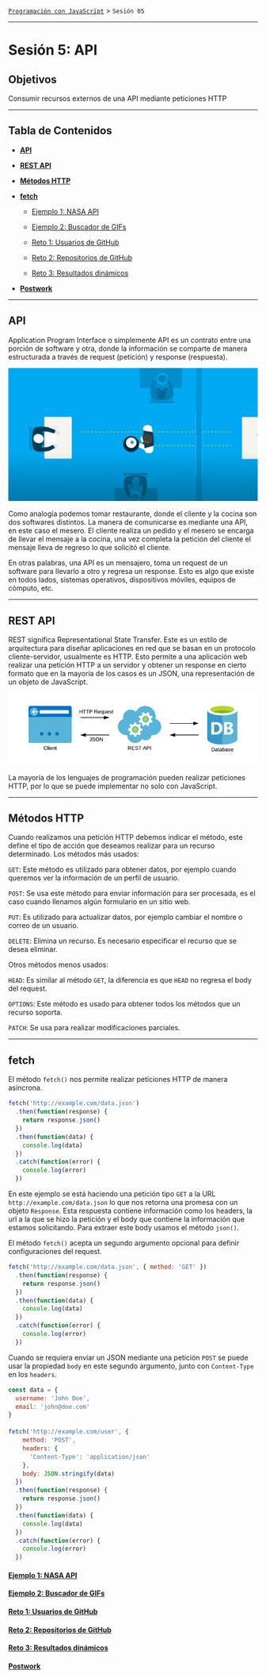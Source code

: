 [`Programación con JavaScript`](../Readme.md) > `Sesión 05`

---

# Sesión 5: API

## Objetivos

Consumir recursos externos de una API mediante peticiones HTTP

---

## Tabla de Contenidos

- **[API](#api)**

- **[REST API](#rest-api)**

- **[Métodos HTTP](#métodos-http)**

- **[fetch](#fetch)**

    - [Ejemplo 1: NASA API](./Ejemplo-01/Readme.md)
    
    - [Ejemplo 2: Buscador de GIFs](./Ejemplo-02/Readme.md)
    
    - [Reto 1: Usuarios de GitHub](./Reto-01/Readme.md)
    
    - [Reto 2: Repositorios de GitHub](./Reto-02/Readme.md)
    
    - [Reto 3: Resultados dinámicos](./Reto-03/Readme.md)
   
- **[Postwork](./Postwork/Readme.md)**
    
---

## API

Application Program Interface o simplemente API es un contrato entre una porción de software y otra, donde la información
se comparte de manera estructurada a través de request (petición) y response (respuesta).

![API](./assets/api.png)

Como analogía podemos tomar restaurante, donde el cliente y la cocina son dos softwares distintos. La manera de
comunicarse es mediante una API, en este caso el mesero. El cliente realiza un pedido y el mesero se encarga de llevar
el mensaje a la cocina, una vez completa la petición del cliente el mensaje lleva de regreso lo que solicitó el cliente.

En otras palabras, una API es un mensajero, toma un request de un software para llevarlo a otro y regresa un response.
Esto es algo que existe en todos lados, sistemas operativos, dispositivos móviles, equipos de cómputo, etc.

---

## REST API

REST significa Representational State Transfer. Este es un estilo de arquitectura para diseñar aplicaciones en red que 
se basan en un protocolo cliente-servidor, usualmente es HTTP. Esto permite a una aplicación web realizar una petición
HTTP a un servidor y obtener un response en cierto formato que en la mayoría de los casos es un JSON, una representación
de un objeto de JavaScript.

![REST API](./assets/rest-api.png)

La mayoría de los lenguajes de programación pueden realizar peticiones HTTP, por lo que se puede implementar no solo con
JavaScript.

---

## Métodos HTTP

Cuando realizamos una petición HTTP debemos indicar el método, este define el tipo de acción que deseamos realizar para
un recurso determinado. Los métodos más usados:

`GET`: Este método es utilizado para obtener datos, por ejemplo cuando queremos ver la información de un perfil de 
usuario.

`POST`: Se usa este método para enviar información para ser procesada, es el caso cuando llenamos algún formulario en un
sitio web.

`PUT`: Es utilizado para actualizar datos, por ejemplo cambiar el nombre o correo de un usuario.

`DELETE`: Elimina un recurso. Es necesario especificar el recurso que se desea eliminar.

Otros métodos menos usados:

`HEAD`: Es similar al método `GET`, la diferencia es que `HEAD` no regresa el body del request.

`OPTIONS`: Este método es usado para obtener todos los métodos que un recurso soporta. 

`PATCH`: Se usa para realizar modificaciones parciales.

---

## fetch

El método `fetch()` nos permite realizar peticiones HTTP de manera asíncrona.

```javascript
fetch('http://example.com/data.json')
  .then(function(response) {
    return response.json()  
  })
  .then(function(data) {
    console.log(data)
  })
  .catch(function(error) {
    console.log(error)
  })
```

En este ejemplo se está haciendo una petición tipo `GET` a la URL `http://example.com/data.json` lo que nos retorna una
promesa con un objeto `Response`. Esta respuesta contiene información como los headers, la url a la que se hizo la
petición y el body que contiene la información que estamos solicitando. Para extraer este body usamos el método `json()`.

El método `fetch()` acepta un segundo argumento opcional para definir configuraciones del request.

```javascript
fetch('http://example.com/data.json', { method: 'GET' })
  .then(function(response) {
    return response.json()  
  })
  .then(function(data) {
    console.log(data)
  })
  .catch(function(error) {
    console.log(error)
  })
```

Cuando se requiera enviar un JSON mediante una petición `POST` se puede usar la propiedad `body` en este segundo 
argumento, junto con `Content-Type` en los `headers`.

```javascript
const data = {
  username: 'John Doe',
  email: 'john@doe.com'
}

fetch('http://example.com/user', { 
    method: 'POST',
    headers: {
      'Content-Type': 'application/json'
    },
    body: JSON.stringify(data)
  })
  .then(function(response) {
    return response.json()  
  })
  .then(function(data) {
    console.log(data)
  })
  .catch(function(error) {
    console.log(error)
  })
```

#### [Ejemplo 1: NASA API](./Ejemplo-01/Readme.md)

#### [Ejemplo 2: Buscador de GIFs](./Ejemplo-02/Readme.md)

#### [Reto 1: Usuarios de GitHub](./Reto-01/Readme.md)

#### [Reto 2: Repositorios de GitHub](./Reto-02/Readme.md)

#### [Reto 3: Resultados dinámicos](./Reto-03/Readme.md)

#### [Postwork](./Postwork/Readme.md)
